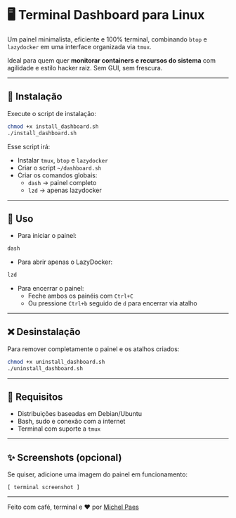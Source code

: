# 🖥️ Terminal Dashboard para Linux

Um painel minimalista, eficiente e 100% terminal, combinando `btop` e `lazydocker` em uma interface organizada via `tmux`.

Ideal para quem quer **monitorar containers e recursos do sistema** com agilidade e estilo hacker raiz. Sem GUI, sem frescura.

---

## 🚀 Instalação

Execute o script de instalação:

```bash
chmod +x install_dashboard.sh
./install_dashboard.sh
```

Esse script irá:

- Instalar `tmux`, `btop` e `lazydocker`
- Criar o script `~/dashboard.sh`
- Criar os comandos globais:
  - `dash` → painel completo
  - `lzd`  → apenas lazydocker

---

## 🧰 Uso

- Para iniciar o painel:

```bash
dash
```

- Para abrir apenas o LazyDocker:

```bash
lzd
```

- Para encerrar o painel:
  - Feche ambos os painéis com `Ctrl+C`
  - Ou pressione `Ctrl+b` seguido de `d` para encerrar via atalho

---

## ❌ Desinstalação

Para remover completamente o painel e os atalhos criados:

```bash
chmod +x uninstall_dashboard.sh
./uninstall_dashboard.sh
```

---

## 📎 Requisitos

- Distribuições baseadas em Debian/Ubuntu
- Bash, sudo e conexão com a internet
- Terminal com suporte a `tmux`

---

## ✨ Screenshots (opcional)

Se quiser, adicione uma imagem do painel em funcionamento:

```
[ terminal screenshot ]
```

---

Feito com café, terminal e ❤️ por [Michel Paes](https://github.com/seuuser)
